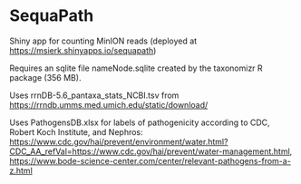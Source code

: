 # SequaPath
Shiny app for counting MinION reads (deployed at https://msierk.shinyapps.io/sequapath)

Requires an sqlite file nameNode.sqlite created by the taxonomizr R package (356 MB).

Uses rrnDB-5.6_pantaxa_stats_NCBI.tsv from https://rrndb.umms.med.umich.edu/static/download/

Uses PathogensDB.xlsx for labels of pathogenicity according to CDC, Robert Koch Institute, and Nephros: https://www.cdc.gov/hai/prevent/environment/water.html?CDC_AA_refVal=https://www.cdc.gov/hai/prevent/water-management.html, https://www.bode-science-center.com/center/relevant-pathogens-from-a-z.html
